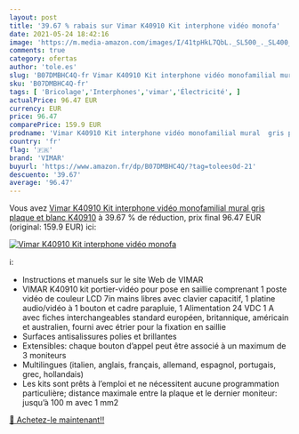 ```yaml
---
layout: post
title: '39.67 % rabais sur Vimar K40910 Kit interphone vidéo monofa'
date: 2021-05-24 18:42:16
image: 'https://m.media-amazon.com/images/I/41tpHkL7QbL._SL500_._SL400_.jpg'
comments: true
category: ofertas
author: 'tole.es'
slug: 'B07DMBHC4Q-fr Vimar K40910 Kit interphone vidéo monofamilial mural gris...'
sku: 'B07DMBHC4Q-fr'
tags: [ 'Bricolage','Interphones','vimar','Électricité', ]
actualPrice: 96.47 EUR
currency: EUR
price: 96.47
comparePrice: 159.9 EUR
prodname: 'Vimar K40910 Kit interphone vidéo monofamilial mural  gris plaque et blanc  K40910'
country: 'fr'
flag: '🇫🇷'
brand: 'VIMAR'
buyurl: 'https://www.amazon.fr/dp/B07DMBHC4Q/?tag=tolees0d-21'
descuento: '39.67'
average: '96.47'
---
```


Vous avez [Vimar K40910 Kit interphone vidéo monofamilial mural  gris plaque et blanc  K40910](https://www.amazon.fr/dp/B07DMBHC4Q/?tag=tolees0d-21)  à  39.67 % de réduction, prix final  96.47 EUR (original: 159.9 EUR) ici:

[![Vimar K40910 Kit interphone vidéo monofa](https://m.media-amazon.com/images/I/41tpHkL7QbL._SL500_._SL400_.jpg)](https://www.amazon.fr/dp/B07DMBHC4Q/?tag=tolees0d-21)

ℹ️:

- Instructions et manuels sur le site Web de VIMAR
- VIMAR K40910 kit portier-vidéo pour pose en saillie comprenant 1 poste vidéo de couleur LCD 7in mains libres avec clavier capacitif, 1 platine audio/vidéo à 1 bouton et cadre parapluie, 1 Alimentation 24 VDC 1 A avec fiches interchangeables standard européen, britannique, américain et australien, fourni avec étrier pour la fixation en saillie
- Surfaces antisalissures polies et brillantes
- Extensibles: chaque bouton d’appel peut être associé à un maximum de 3 moniteurs
- Multilingues (italien, anglais, français, allemand, espagnol, portugais, grec, hollandais)
- Les kits sont prêts à l’emploi et ne nécessitent aucune programmation particulière; distance maximale entre la plaque et le dernier moniteur: jusqu’à 100 m avec 1 mm2

[🛒 Achetez-le maintenant!!](https://www.amazon.fr/dp/B07DMBHC4Q/?tag=tolees0d-21)
